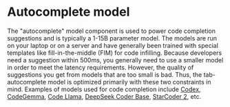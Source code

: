 # Autocomplete model

The "autocomplete" model component is used to power code completion suggestions and is typically a 1-15B parameter model. The models are run on your laptop or on a server and have generally been trained with special templates like fill-in-the-middle (FIM) for code infilling. Because developers need a suggestion within 500ms, you generally need to use a smaller model in order to meet the latency requirements. However, the quality of suggestions you get from models that are too small is bad. Thus, the tab-autocomplete model is optimized primarily with these two constraints in mind. Examples of models used for code completion include [Codex](https://arxiv.org/pdf/2107.03374.pdf), [CodeGemma](https://developers.googleblog.com/2024/04/gemma-family-expands.html), [Code Llama](https://arxiv.org/pdf/2308.12950.pdf), [DeepSeek Coder Base](https://deepseekcoder.github.io/), [StarCoder 2](https://arxiv.org/pdf/2402.19173.pdf), etc.
